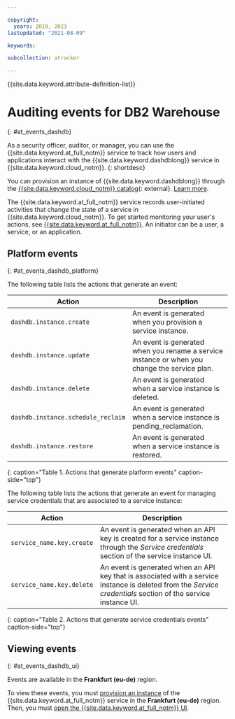 ```yaml
---

copyright:
  years: 2019, 2023
lastupdated: "2021-08-09"

keywords:

subcollection: atracker

---
```


{{site.data.keyword.attribute-definition-list}}



# Auditing events for DB2 Warehouse
{: #at_events_dashdb}


As a security officer, auditor, or manager, you can use the {{site.data.keyword.at_full_notm}} service to track how users and applications interact with the {{site.data.keyword.dashdblong}} service in {{site.data.keyword.cloud_notm}}.
{: shortdesc}

You can provision an instance of {{site.data.keyword.dashdblong}} through the [{{site.data.keyword.cloud_notm}} catalog](https://cloud.ibm.com/catalog/db2-warehouse){: external}. [Learn more](/docs/account?topic=account-iamoverview).


The {{site.data.keyword.at_full_notm}} service records user-initiated activities that change the state of a service in {{site.data.keyword.cloud_notm}}. To get started monitoring your user's actions, see [{{site.data.keyword.at_full_notm}}](/docs/services/activity-tracker?topic=activity-tracker-getting-started#getting-started). An initiator can be a user, a service, or an application.


## Platform events
{: #at_events_dashdb_platform}

The following table lists the actions that generate an event:

| Action                                   | Description |
|------------------------------------------|---------|
| `dashdb.instance.create`           | An event is generated when you provision a service instance. |
| `dashdb.instance.update`           | An event is generated when you rename a service instance or when you change the service plan. |
| `dashdb.instance.delete`           | An event is generated when a service instance is deleted. |
| `dashdb.instance.schedule_reclaim` | An event is generated when a service instance is pending_reclamation. |
| `dashdb.instance.restore`          | An event is generated when a service instance is restored. |
{: caption="Table 1. Actions that generate platform events" caption-side="top"}

The following table lists the actions that generate an event for managing service credentials that are associated to a service instance:

| Action                         | Description |
|--------------------------------|---------|
| `service_name.key.create` | An event is generated when an API key is created for a service instance through the *Service credentials* section of the service instance UI. |
| `service_name.key.delete` | An event is generated when an API key that is associated with a service instance is deleted from the *Service credentials* section of the service instance UI. |
{: caption="Table 2. Actions that generate service credentials events" caption-side="top"}


## Viewing events
{: #at_events_dashdb_ui}

Events are available in the **Frankfurt (eu-de)** region.

To view these events, you must [provision an instance](/docs/services/activity-tracker?topic=activity-tracker-provision#provision) of the {{site.data.keyword.at_full_notm}} service in the **Frankfurt (eu-de)** region. Then, you must [open the {{site.data.keyword.at_full_notm}} UI](/docs/atracker?topic=atracker-launch#launch_cloud_ui).

